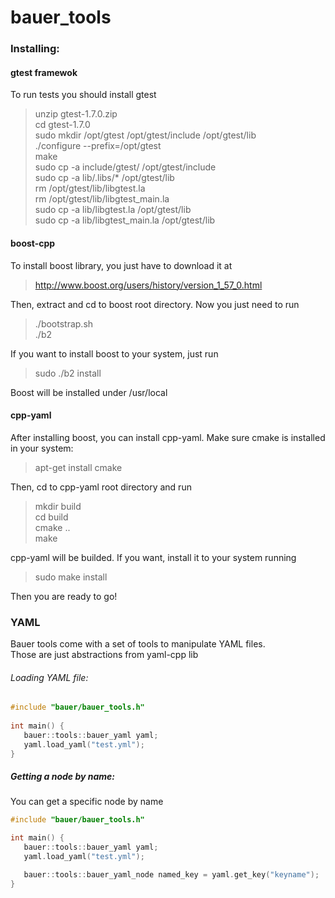 # bauer_tools

### Installing:

#### gtest framewok
To run tests you should install gtest
>unzip gtest-1.7.0.zip<br />
>cd gtest-1.7.0<br />
>sudo mkdir /opt/gtest /opt/gtest/include /opt/gtest/lib<br />
>./configure --prefix=/opt/gtest<br />
>make<br />
>sudo cp -a include/gtest/ /opt/gtest/include<br />
>sudo cp -a lib/.libs/* /opt/gtest/lib<br />
>rm /opt/gtest/lib/libgtest.la<br />
>rm /opt/gtest/lib/libgtest_main.la<br />
>sudo cp -a lib/libgtest.la /opt/gtest/lib<br />
>sudo cp -a lib/libgtest_main.la /opt/gtest/lib<br />

#### boost-cpp<br />
To install boost library, you just have to download it at<br /> 
>http://www.boost.org/users/history/version_1_57_0.html<br />

Then, extract and cd to boost root directory. Now you just need to run<br />

>./bootstrap.sh<br />
>./b2<br />

If you want to install boost to your system, just run<br />

>sudo ./b2 install<br />

Boost will be installed under /usr/local<br />

#### cpp-yaml<br />
After installing boost, you can install cpp-yaml. Make sure cmake is installed in your system:<br />

>apt-get install cmake<br />

Then, cd to cpp-yaml root directory and run<br />

>mkdir build<br />
>cd build<br />
>cmake ..<br />
>make<br />

cpp-yaml will be builded. If you want, install it to your system running<br />

>sudo make install<br />

Then you are ready to go!<br />

### YAML
Bauer tools come with a set of tools to manipulate YAML files.<br />
Those are just abstractions from yaml-cpp lib <br />
###### Loading YAML file:
````c++
#include "bauer/bauer_tools.h"  
 
int main() {   
   bauer::tools::bauer_yaml yaml;  
   yaml.load_yaml("test.yml");      
}
````

##### Getting a node by name:

You can get a specific node by name <br />
````c++
#include "bauer/bauer_tools.h"

int main() {
   bauer::tools::bauer_yaml yaml;  
   yaml.load_yaml("test.yml");      

   bauer::tools::bauer_yaml_node named_key = yaml.get_key("keyname");
}
````
